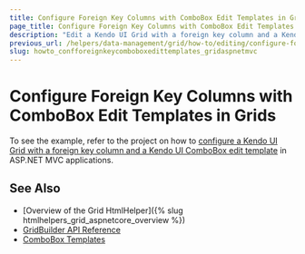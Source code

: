 ```yaml
---
title: Configure Foreign Key Columns with ComboBox Edit Templates in Grids
page_title: Configure Foreign Key Columns with ComboBox Edit Templates in Grids
description: "Edit a Kendo UI Grid with a foreign key column and a Kendo UI ComboBox template in ASP.NET MVC applications."
previous_url: /helpers/data-management/grid/how-to/editing/configure-foreignkey-columns-combobox-edit-template
slug: howto_confforeignkeycomboboxedittemplates_gridaspnetmvc
---
```


# Configure Foreign Key Columns with ComboBox Edit Templates in Grids

To see the example, refer to the project on how to [configure a Kendo UI Grid with a foreign key column and a Kendo UI ComboBox edit template](https://github.com/telerik/ui-for-aspnet-mvc-examples/tree/c38659a144485226904341baae368ab05fdb3e88/grid/grid-foreign-key-combo-box-column) in ASP.NET MVC applications.

## See Also

* [Overview of the Grid HtmlHelper]({% slug htmlhelpers_grid_aspnetcore_overview %})
* [GridBuilder API Reference](http://docs.telerik.com/aspnet-mvc/api/Kendo.Mvc.UI.Fluent/GridBuilder)
* [ComboBox Templates](http://docs.telerik.com/kendo-ui/controls/editors/combobox/overview#templates)
